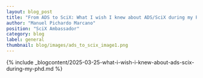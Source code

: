 ```yaml
---
layout: blog_post
title: "From ADS to SciX: What I wish I knew about ADS/SciX during my Ph.D."
author: "Manuel Pichardo Marcano"
position: "SciX Ambassador"
category: blog
label: general
thumbnail: blog/images/ads_to_scix_image1.png
---
```


{% include _blogcontent/2025-03-25-what-i-wish-i-knew-about-ads-scix-during-my-phd.md %}
